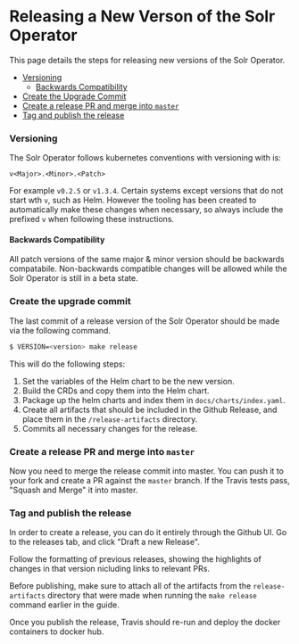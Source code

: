 # Releasing a New Verson of the Solr Operator

This page details the steps for releasing new versions of the Solr Operator.

- [Versioning](#versioning)
  - [Backwards Compatibility](#backwards-compatibility)
- [Create the Upgrade Commit](#create-the-upgrade-commit)
- [Create a release PR and merge into `master`](#create-a-release-pr-and-merge-into-master)
- [Tag and publish the release](#tag-and-publish-the-release)
 
### Versioning

The Solr Operator follows kubernetes conventions with versioning with is:

`v<Major>.<Minor>.<Patch>`

For example `v0.2.5` or `v1.3.4`.
Certain systems except versions that do not start wth `v`, such as Helm.
However the tooling has been created to automatically make these changes when necessary, so always include the prefixed `v` when following these instructions.

#### Backwards Compatibility

All patch versions of the same major & minor version should be backwards compatabile.
Non-backwards compatible changes will be allowed while the Solr Operator is still in a beta state.
 
### Create the upgrade commit

The last commit of a release version of the Solr Operator should be made via the following command.

```bash
$ VERSION=<version> make release
```

This will do the following steps:

1. Set the variables of the Helm chart to be the new version.
1. Build the CRDs and copy them into the Helm chart.
1. Package up the helm charts and index them in `docs/charts/index.yaml`.
1. Create all artifacts that should be included in the Github Release, and place them in the `/release-artifacts` directory.
1. Commits all necessary changes for the release.

### Create a release PR and merge into `master`

Now you need to merge the release commit into master.
You can push it to your fork and create a PR against the `master` branch.
If the Travis tests pass, "Squash and Merge" it into master.

### Tag and publish the release

In order to create a release, you can do it entirely through the Github UI.
Go to the releases tab, and click "Draft a new Release".

Follow the formatting of previous releases, showing the highlights of changes in that version nicluding links to relevant PRs.

Before publishing, make sure to attach all of the artifacts from the `release-artifacts` directory that were made when running the `make release` command earlier in the guide.

Once you publish the release, Travis should re-run and deploy the docker containers to docker hub.